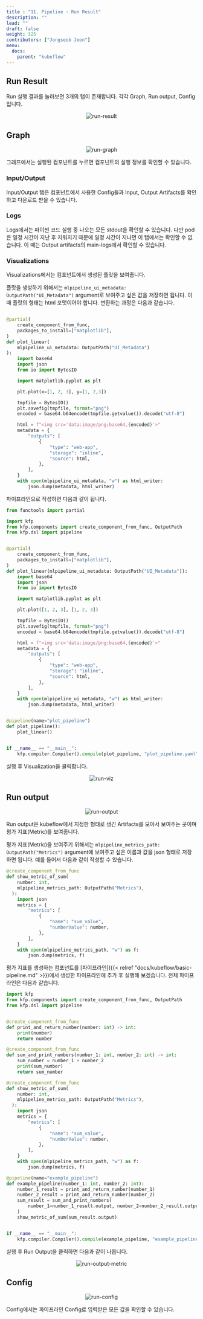 ```yaml
---
title : "11. Pipeline - Run Result"
description: ""
lead: ""
draft: false
weight: 325
contributors: ["Jongseob Jeon"]
menu:
  docs:
    parent: "kubeflow"
---
```



## Run Result

Run 실행 결과를 눌러보면 3개의 탭이 존재합니다.
각각 Graph, Run output, Config 입니다.

<p align="center">
  <img src="/images/docs/kubeflow/advanced-run-0.png" title="run-result"/>
</p>

## Graph

<p align="center">
  <img src="/images/docs/kubeflow/advanced-run-1.png" title="run-graph"/>
</p>

그래프에서는 실행된 컴포넌트를 누르면 컴포넌트의 실행 정보를 확인할 수 있습니다.

### Input/Output

Input/Output 탭은 컴포넌트에서 사용한 Config들과 Input, Output Artifacts를 확인하고 다운로드 받을 수 있습니다.

### Logs

Logs에서는 파이썬 코드 실행 중 나오는 모든 stdout을 확인할 수 있습니다.
다만 pod은 일정 시간이 지난 후 지워지기 때문에 일정 시간이 지나면 이 탭에서는 확인할 수 없습니다.
이 때는 Output artifacts의 main-logs에서 확인할 수 있습니다.

### Visualizations

Visualizations에서는 컴포넌트에서 생성된 플랏을 보여줍니다.

플랏을 생성하기 위해서는 `mlpipeline_ui_metadata: OutputPath("UI_Metadata")` argument로 보여주고 싶은 값을 저장하면 됩니다. 이 때 플랏의 형태는 html 포맷이어야 합니다.
변환하는 과정은 다음과 같습니다.

```python

@partial(
    create_component_from_func,
    packages_to_install=["matplotlib"],
)
def plot_linear(
    mlpipeline_ui_metadata: OutputPath("UI_Metadata")
):
    import base64
    import json
    from io import BytesIO

    import matplotlib.pyplot as plt

    plt.plot(x=[1, 2, 3], y=[1, 2,3])

    tmpfile = BytesIO()
    plt.savefig(tmpfile, format="png")
    encoded = base64.b64encode(tmpfile.getvalue()).decode("utf-8")

    html = f"<img src='data:image/png;base64,{encoded}'>"
    metadata = {
        "outputs": [
            {
                "type": "web-app",
                "storage": "inline",
                "source": html,
            },
        ],
    }
    with open(mlpipeline_ui_metadata, "w") as html_writer:
        json.dump(metadata, html_writer)
```

파이프라인으로 작성하면 다음과 같이 됩니다.

```python
from functools import partial

import kfp
from kfp.components import create_component_from_func, OutputPath
from kfp.dsl import pipeline


@partial(
    create_component_from_func,
    packages_to_install=["matplotlib"],
)
def plot_linear(mlpipeline_ui_metadata: OutputPath("UI_Metadata")):
    import base64
    import json
    from io import BytesIO

    import matplotlib.pyplot as plt

    plt.plot([1, 2, 3], [1, 2, 3])

    tmpfile = BytesIO()
    plt.savefig(tmpfile, format="png")
    encoded = base64.b64encode(tmpfile.getvalue()).decode("utf-8")

    html = f"<img src='data:image/png;base64,{encoded}'>"
    metadata = {
        "outputs": [
            {
                "type": "web-app",
                "storage": "inline",
                "source": html,
            },
        ],
    }
    with open(mlpipeline_ui_metadata, "w") as html_writer:
        json.dump(metadata, html_writer)


@pipeline(name="plot_pipeline")
def plot_pipeline():
    plot_linear()


if __name__ == "__main__":
    kfp.compiler.Compiler().compile(plot_pipeline, "plot_pipeline.yaml")
```

실행 후 Visualization을 클릭합니다.

<p align="center">
  <img src="/images/docs/kubeflow/advanced-run-5.png" title="run-viz"/>
</p>

## Run output

<p align="center">
  <img src="/images/docs/kubeflow/advanced-run-2.png" title="run-output"/>
</p>

Run output은 kubeflow에서 지정한 형태로 생긴 Artifacts를 모아서 보여주는 곳이며 평가 지표(Metric)를 보여줍니다.

평가 지표(Metric)을 보여주기 위해서는 `mlpipeline_metrics_path: OutputPath("Metrics")` argument에 보여주고 싶은 이름과 값을 json 형태로 저장하면 됩니다.
예를 들어서 다음과 같이 작성할 수 있습니다.

```python
@create_component_from_func
def show_metric_of_sum(
    number: int,
    mlpipeline_metrics_path: OutputPath("Metrics"),
  ):
    import json
    metrics = {
        "metrics": [
            {
                "name": "sum_value",
                "numberValue": number,
            },
        ],
    }
    with open(mlpipeline_metrics_path, "w") as f:
        json.dump(metrics, f)
```

평가 지표를 생성하는 컴포넌트를 [파이프라인]({{< relref "docs/kubeflow/basic-pipeline.md" >}})에서 생성한 파이프라인에 추가 후 실행해 보겠습니다.
전체 파이프라인은 다음과 같습니다.

```python
import kfp
from kfp.components import create_component_from_func, OutputPath
from kfp.dsl import pipeline


@create_component_from_func
def print_and_return_number(number: int) -> int:
    print(number)
    return number

@create_component_from_func
def sum_and_print_numbers(number_1: int, number_2: int) -> int:
    sum_number = number_1 + number_2
    print(sum_number)
    return sum_number

@create_component_from_func
def show_metric_of_sum(
    number: int,
    mlpipeline_metrics_path: OutputPath("Metrics"),
  ):
    import json
    metrics = {
        "metrics": [
            {
                "name": "sum_value",
                "numberValue": number,
            },
        ],
    }
    with open(mlpipeline_metrics_path, "w") as f:
        json.dump(metrics, f)

@pipeline(name="example_pipeline")
def example_pipeline(number_1: int, number_2: int):
    number_1_result = print_and_return_number(number_1)
    number_2_result = print_and_return_number(number_2)
    sum_result = sum_and_print_numbers(
        number_1=number_1_result.output, number_2=number_2_result.output
    )
    show_metric_of_sum(sum_result.output)


if __name__ == "__main__":
    kfp.compiler.Compiler().compile(example_pipeline, "example_pipeline.yaml")
```

실행 후 Run Output을 클릭하면 다음과 같이 나옵니다.

<p align="center">
  <img src="/images/docs/kubeflow/advanced-run-4.png" title="run-output-metric"/>
</p>

## Config

<p align="center">
  <img src="/images/docs/kubeflow/advanced-run-3.png" title="run-config"/>
</p>

Config에서는 파이프라인 Config로 입력받은 모든 값을 확인할 수 있습니다.
